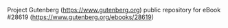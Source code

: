 Project Gutenberg (https://www.gutenberg.org) public repository for eBook #28619 (https://www.gutenberg.org/ebooks/28619)
